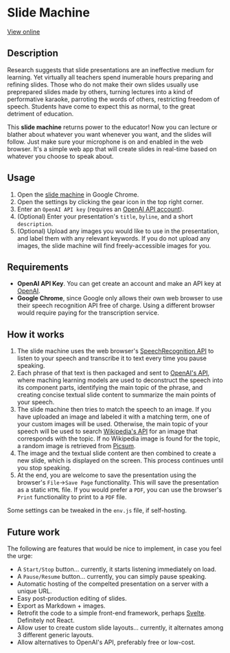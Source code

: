 # Slide Machine

[View online](https://bloombar.github.io/slide-machine/)

## Description

Research suggests that slide presentations are an ineffective medium for learning. Yet virtually all teachers spend inumerable hours preparing and refining slides. Those who do not make their own slides usually use preprepared slides made by others, turning lectures into a kind of performative karaoke, parroting the words of others, restricting freedom of speech. Students have come to expect this as normal, to the great detriment of education.

This **slide machine** returns power to the educator! Now you can lecture or blather about whatever you want whenever you want, and the slides will follow. Just make sure your microphone is on and enabled in the web browser. It's a simple web app that will create slides in real-time based on whatever you choose to speak about.

## Usage

1. Open the [slide machine](https://bloombar.github.io/slide-machine/) in Google Chrome.
2. Open the settings by clicking the gear icon in the top right corner.
3. Enter an `OpenAI API key` (requires an [OpenAI API account](https://platform.openai.com/api-keys)).
4. (Optional) Enter your presentation's `title`, `byline`, and a short `description`.
5. (Optional) Upload any images you would like to use in the presentation, and label them with any relevant keywords. If you do not upload any images, the slide machine will find freely-accessible images for you.

## Requirements

- **OpenAI API Key**. You can get create an account and make an API key at [OpenAI](https://platform.openai.com/api-keys).
- **Google Chrome**, since Google only allows their own web browser to use their speech recognition API free of charge. Using a different browser would require paying for the transcription service.

## How it works

1. The slide machine uses the web browser's [SpeechRecognition API](https://developer.mozilla.org/en-US/docs/Web/API/SpeechRecognition) to listen to your speech and transcribe it to text every time you pause speaking.
2. Each phrase of that text is then packaged and sent to [OpenAI's API](https://platform.openai.com), where maching learning models are used to deconstruct the speech into its component parts, identifying the main topic of the phrase, and creating concise textual slide content to summarize the main points of your speech.
3. The slide machine then tries to match the speech to an image. If you have uploaded an image and labeled it with a matching term, one of your custom images will be used. Otherwise, the main topic of your speech will be used to search [Wikipedia's API](https://www.mediawiki.org/wiki/API:Main_page) for an image that corresponds with the topic. If no Wikipedia image is found for the topic, a random image is retrieved from [Picsum](https://picsum.photos/).
4. The image and the textual slide content are then combined to create a new slide, which is displayed on the screen. This process continues until you stop speaking.
5. At the end, you are welcome to save the presentation using the browser's `File`->`Save Page` functionality. This will save the presentation as a static `HTML` file. If you would prefer a `PDF`, you can use the browser's `Print` functionality to print to a `PDF` file.

Some settings can be tweaked in the `env.js` file, if self-hosting.

## Future work

The following are features that would be nice to implement, in case you feel the urge:

- A `Start/Stop` button... currently, it starts listening immediately on load.
- A `Pause/Resume` button... currently, you can simply pause speaking.
- Automatic hosting of the compelted presentation on a server with a unique URL.
- Easy post-production editing of slides.
- Export as Markdown + images.
- Retrofit the code to a simple front-end framework, perhaps [Svelte](https://svelte.dev/). Definitely not React.
- Allow user to create custom slide layouts... currently, it alternates among 3 different generic layouts.
- Allow alternatives to OpenAI's API, preferably free or low-cost.
